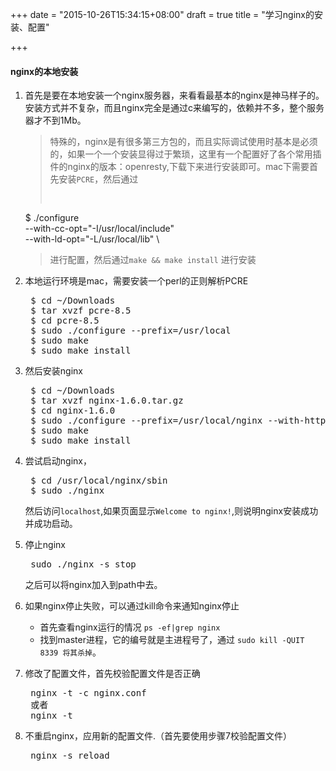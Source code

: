+++
date = "2015-10-26T15:34:15+08:00"
draft = true
title = "学习nginx的安装、配置"

+++


#### nginx的本地安装
	
1. 首先是要在本地安装一个nginx服务器，来看看最基本的nginx是神马样子的。安装方式并不复杂，而且nginx完全是通过c来编写的，依赖并不多，整个服务器才不到1Mb。

	> 特殊的，nginx是有很多第三方包的，而且实际调试使用时基本是必须的，如果一个一个安装显得过于繁琐，这里有一个配置好了各个常用插件的nginx的版本：openresty,下载下来进行安装即可。mac下需要首先安装```PCRE```，然后通过
	> <pre>
	$ ./configure \
             --with-cc-opt="-I/usr/local/include" \
             --with-ld-opt="-L/usr/local/lib" \ </pre>
    > 进行配置，然后通过```make && make install``` 进行安装

2. 本地运行环境是mac，需要安装一个perl的正则解析PCRE
	<pre>
	$ cd ~/Downloads
	$ tar xvzf pcre-8.5
	$ cd pcre-8.5
	$ sudo ./configure --prefix=/usr/local
	$ sudo make
	$ sudo make install	</pre>

3. 然后安装nginx
	<pre>
	$ cd ~/Downloads
	$ tar xvzf nginx-1.6.0.tar.gz
	$ cd nginx-1.6.0
	$ sudo ./configure --prefix=/usr/local/nginx --with-http_ssl_module --with-cc-opt="-Wno-deprecated-declarations"
	$ sudo make
	$ sudo make install	</pre>

4. 尝试启动nginx，
	<pre>
	$ cd /usr/local/nginx/sbin
	$ sudo ./nginx	</pre>
	然后访问```localhost```,如果页面显示```Welcome to nginx!```,则说明nginx安装成功并成功启动。

5. 停止nginx
	<pre>
	sudo ./nginx -s stop 	</pre>
	之后可以将nginx加入到path中去。

6. 如果nginx停止失败，可以通过kill命令来通知nginx停止
	+ 首先查看nginx运行的情况 ```ps -ef|grep nginx```
	+ 找到master进程，它的编号就是主进程号了，通过 ```sudo kill -QUIT 8339 将其杀掉```。

7. 修改了配置文件，首先校验配置文件是否正确
	<pre>
	nginx -t -c nginx.conf
	或者
	nginx -t </pre>

8. 不重启nginx，应用新的配置文件.（首先要使用步骤7校验配置文件）
	<pre>
	nginx -s reload </pre>


